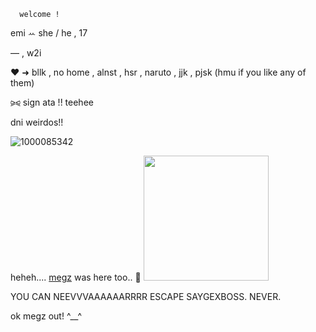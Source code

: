 
      welcome !
 emi   ꕀ   she / he , 17   

— , w2i

♥︎ ➜ bllk , no home , alnst , hsr , naruto , jjk , pjsk (hmu if you like any of them)

⪩⪨ sign ata !! teehee

dni weirdos!! 

![1000085342](https://github.com/user-attachments/assets/45c79efd-d648-487e-a09d-2a63d8ab6ced)
⠀
⠀

heheh.... [megz](https://github.com/destroy-boys) was here too.. 👀
<img src=https://i.postimg.cc/FH98Cy2f/IMG-20250325-025244-663.jpg width="200" height="200">

YOU CAN NEEVVVAAAAAARRRR ESCAPE SAYGEXBOSS. NEVER.

ok megz out! ^__^
